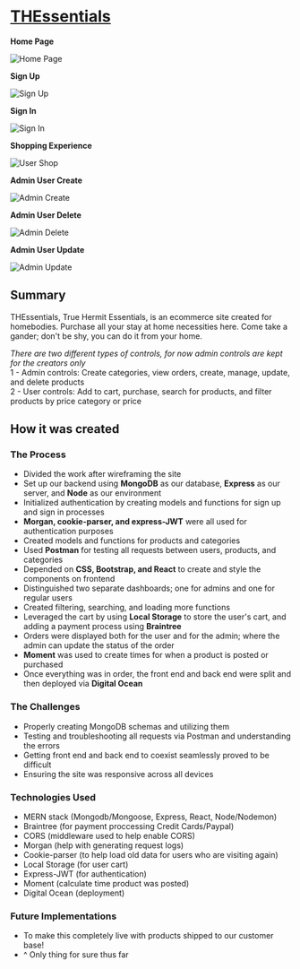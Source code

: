 # [THEssentials](http://thessentials.club)

**Home Page**

![Home Page](https://media.giphy.com/media/Vi6nHqi5rWENEuLbRj/giphy.gif)

**Sign Up**

![Sign Up](https://media.giphy.com/media/fAnwxRf5CpXHaANI8j/giphy.gif)

**Sign In**

![Sign In](https://media.giphy.com/media/Zd0ok2deO3BX8i3Qe2/giphy.gif)

**Shopping Experience** 

![User Shop](https://media.giphy.com/media/mCK5kt7vBL44h4NvUb/giphy.gif)

**Admin User Create**

![Admin Create](https://media.giphy.com/media/iI9oA24vUUJrLFpBaI/giphy.gif)

**Admin User Delete**

![Admin Delete](https://media.giphy.com/media/mBvhcDuznBG0TClsJA/giphy.gif)

**Admin User Update**

![Admin Update](https://media.giphy.com/media/VG2kKsE9wqVlj4PZti/giphy.gif)

## Summary

THEssentials, True Hermit Essentials, is an ecommerce site created for homebodies. Purchase all your stay at home necessities here. Come take a gander; don't be shy, you can do it from your home.

*There are two different types of controls, for now admin controls are kept for the creators only*
<br>1 - Admin controls: Create categories, view orders, create, manage, update, and delete products
<br>2 - User controls: Add to cart, purchase, search for products, and filter products by price category or price

## How it was created
### The Process
- Divided the work after wireframing the site
- Set up our backend using **MongoDB** as our database, **Express** as our server, and **Node** as our environment
- Initialized authentication by creating models and functions for sign up and sign in processes 
- **Morgan, cookie-parser, and express-JWT** were all used for authentication purposes
- Created models and functions for products and categories 
- Used **Postman** for testing all requests between users, products, and categories
- Depended on **CSS, Bootstrap, and React** to create and style the components on frontend
- Distinguished two separate dashboards; one for admins and one for regular users
- Created filtering, searching, and loading more functions
- Leveraged the cart by using **Local Storage** to store the user's cart, and adding a payment process using **Braintree**
- Orders were displayed both for the user and for the admin; where the admin can update the status of the order
- **Moment** was used to create times for when a product is posted or purchased
- Once everything was in order, the front end and back end were split and then deployed via **Digital Ocean**

### The Challenges
- Properly creating MongoDB schemas and utilizing them
- Testing and troubleshooting all requests via Postman and understanding the errors
- Getting front end and back end to coexist seamlessly proved to be difficult
- Ensuring the site was responsive across all devices 

### Technologies Used
- MERN stack (Mongodb/Mongoose, Express, React, Node/Nodemon) 
- Braintree (for payment proccessing Credit Cards/Paypal)
- CORS (middleware used to help enable CORS)
- Morgan (help with generating request logs)
- Cookie-parser (to help load old data for users who are visiting again)
- Local Storage (for user cart)
- Express-JWT (for authentication)
- Moment (calculate time product was posted)
- Digital Ocean (deployment)

### Future Implementations
- To make this completely live with products shipped to our customer base!
- ^ Only thing for sure thus far
